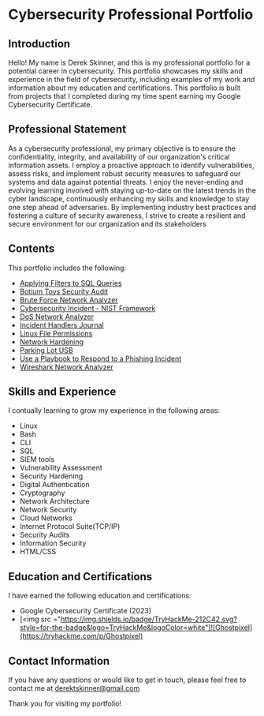 # Cybersecurity Professional Portfolio

## Introduction

Hello! My name is Derek Skinner, and this is my professional portfolio for a potential career in cybersecurity. This portfolio showcases my skills and experience in the field of cybersecurity, including examples of my work and information about my education and certifications. This portfolio is built from projects that I completed during my time spent earning my Google Cybersecurity Certificate.

## Professional Statement

As a cybersecurity professional, my primary objective is to ensure the confidentiality, integrity, and availability of our organization's critical information assets. I employ a proactive approach to identify vulnerabilities, assess risks, and implement robust security measures to safeguard our systems and data against potential threats. I enjoy the never-ending and evolving learning involved with staying up-to-date on the latest trends in the cyber landscape, continuously enhancing my skills and knowledge to stay one step ahead of adversaries. By implementing industry best practices and fostering a culture of security awareness, I strive to create a resilient and secure environment for our organization and its stakeholders

## Contents

This portfolio includes the following:

- [Applying Filters to SQL Queries](https://github.com/derek-skinner/Cybersecurity-Professional-Portfolio/tree/main/Applying%20Filters%20to%20SQL%20Queries%20Exercise)
- [Botium Toys Security Audit](https://github.com/derek-skinner/Cybersecurity-Professional-Portfolio/tree/main/Botium%20Toys%20-%20%20Security%20Audit%20Exercise)
- [Brute Force Network Analyzer](https://github.com/derek-skinner/Cybersecurity-Professional-Portfolio/tree/main/Brute%20Force%20Network%20Analyzer%20Exercise)
- [Cybersecurity Incident - NIST Framework](https://github.com/derek-skinner/Cybersecurity-Professional-Portfolio/tree/main/Cybersecurity%20Incident%20-%20NIST%20Framework)
- [DoS Network Analyzer](https://github.com/derek-skinner/Cybersecurity-Professional-Portfolio/tree/main/DoS%20Network%20Analyzer%20Exercise)
- [Incident Handlers Journal](https://github.com/derek-skinner/Cybersecurity-Professional-Portfolio/tree/main/Incident%20Handlers%20Journal%20Exercise)
- [Linux File Permissions](https://github.com/derek-skinner/Cybersecurity-Professional-Portfolio/tree/main/Linux%20File%20Permissions%20Exercise)
- [Network Hardening](https://github.com/derek-skinner/Cybersecurity-Professional-Portfolio/tree/main/Network%20Hardening%20Exercise)
- [Parking Lot USB](https://github.com/derek-skinner/Cybersecurity-Professional-Portfolio/tree/main/Parking%20Lot%20USB%20Exercise)
- [Use a Playbook to Respond to a Phishing Incident](https://github.com/derek-skinner/Cybersecurity-Professional-Portfolio/tree/main/Use%20a%20Playbook%20to%20Respond%20to%20a%20Phishing%20Incident%20Exercise)
- [Wireshark Network Analyzer](https://github.com/derek-skinner/Cybersecurity-Professional-Portfolio/tree/main/Wireshark%20Network%20Analyzer%20Exercise)

## Skills and Experience

I contually learning to grow my experience in the following areas:

- Linux
- Bash
- CLI
- SQL
- SIEM tools
- Vulnerability Assessment
- Security Hardening
- Digital Authentication
- Cryptography
- Network Architecture
- Network Security
- Cloud Networks
- Internet Protocol Suite(TCP/IP)
- Security Audits
- Information Security
- HTML/CSS

## Education and Certifications

I have earned the following education and certifications:

- Google Cybersecurity Certificate (2023)
- [<img src ="https://img.shields.io/badge/TryHackMe-212C42.svg?style=for-the-badge&logo=TryHackMe&logoColor=white"]![Ghostpixel](https://tryhackme.com/p/Ghostpixel)

## Contact Information

If you have any questions or would like to get in touch, please feel free to contact me at derektskinner@gmail.com

Thank you for visiting my portfolio!

